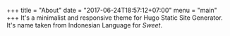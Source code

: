 +++
title = "About"
date = "2017-06-24T18:57:12+07:00"
menu = "main"
+++
It's a minimalist and responsive theme for Hugo Static Site Generator. It's
name taken from Indonesian Language for *Sweet*.
